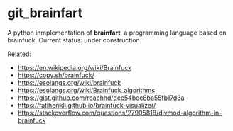 # git_brainfart

A python inmplementation of **brainfart**, a programming language based on brainfuck.
Current status: under construction.

Related:
* https://en.wikipedia.org/wiki/Brainfuck
* https://copy.sh/brainfuck/
* https://esolangs.org/wiki/brainfuck
* https://esolangs.org/wiki/Brainfuck_algorithms
* https://gist.github.com/roachhd/dce54bec8ba55fb17d3a
* https://fatiherikli.github.io/brainfuck-visualizer/
* https://stackoverflow.com/questions/27905818/divmod-algorithm-in-brainfuck
